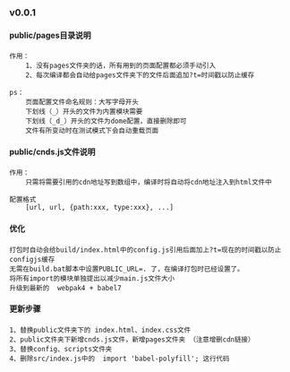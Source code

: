 ### v0.0.1


#### public/pages目录说明

    作用：
        1、没有pages文件夹的话，所有用到的页面配置都必须手动引入
        2、每次编译都会自动给pages文件夹下的文件后面追加?t=时间戳以防止缓存 

    ps：
        页面配置文件命名规则：大写字母开头
        下划线（_）开头的文件为内置模块需要
        下划线（_d_）开头的文件为dome配置，直接删除即可
        文件有所变动时在测试模式下会自动重载页面

#### public/cnds.js文件说明

    作用：
        只需将需要引用的cdn地址写到数组中，编译时将自动将cdn地址注入到html文件中
    
    配置格式
        [url, url, {path:xxx, type:xxx}, ...]


####  优化

    打包时自动会给build/index.html中的config.js引用后面加上?t=现在的时间戳以防止configjs缓存 
    无需在build.bat脚本中设置PUBLIC_URL=. 了，在编译打包时已经设置了。 
    将所有import的模块单独提出以减少main.js文件大小
    升级到最新的  webpak4 + babel7


####  更新步骤

    1、替换public文件夹下的 index.html、index.css文件
    2、public文件夹下新增cnds.js文件，新增pages文件夹 （注意增删cdn链接）
    3、替换config、scripts文件夹
    4、删除src/index.js中的  import 'babel-polyfill'; 这行代码
